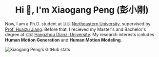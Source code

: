<h1 align="center">Hi 👋, I'm Xiaogang Peng (彭小刚)</h1>

Now, I am a Ph.D. student at :us: [Northeastern University](https://www.northeastern.edu/), supervised by [Prof. Huaizu Jiang](https://jianghz.me/). Before that, I recieved my Master's and Bachelor's degree at :cn: [Hangzhou Dianzi University](https://www.hdu.edu.cn/). My research interests icnludes **Human Motion Generation** and **Human Motion Modeling**. 


![Xiaogang Peng's GitHub stats](https://github-readme-stats.vercel.app/api?username=xiaogangpeng&theme=shades-of-purple&show_icons=true)
